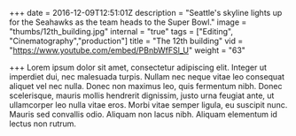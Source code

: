 +++
date = 2016-12-09T12:51:01Z
description = "Seattle's skyline lights up for the Seahawks as the team heads to the Super Bowl."
image = "thumbs/12th_building.jpg"
internal = "true"
tags = ["Editing", "Cinematography","production"]
title = "The 12th building"
vid = "https://www.youtube.com/embed/PBnbWfFSl_U"
weight = "63"

+++
Lorem ipsum dolor sit amet, consectetur adipiscing elit. Integer ut imperdiet dui, nec malesuada turpis. Nullam nec neque vitae leo consequat aliquet vel nec nulla. Donec non maximus leo, quis fermentum nibh. Donec scelerisque, mauris mollis hendrerit dignissim, justo urna feugiat ante, ut ullamcorper leo nulla vitae eros. Morbi vitae semper ligula, eu suscipit nunc. Mauris sed convallis odio. Aliquam non lacus nibh. Aliquam elementum id lectus non rutrum.
